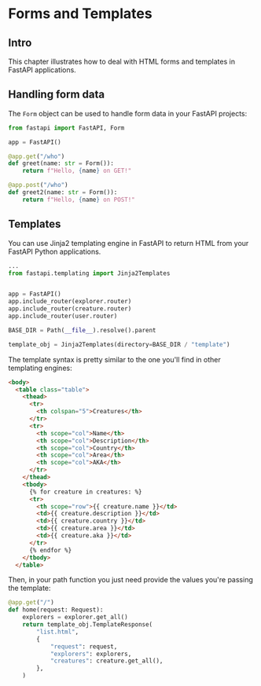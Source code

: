 # Forms and Templates

## Intro

This chapter illustrates how to deal with HTML forms and templates in FastAPI applications.

## Handling form data

The `Form` object can be used to handle form data in your FastAPI projects:

```python
from fastapi import FastAPI, Form

app = FastAPI()

@app.get("/who")
def greet(name: str = Form()):
    return f"Hello, {name} on GET!"

@app.post("/who")
def greet2(name: str = Form()):
    return f"Hello, {name} on POST!"
```

## Templates

You can use Jinja2 templating engine in FastAPI to return HTML from your FastAPI Python applications.

```python
...
from fastapi.templating import Jinja2Templates


app = FastAPI()
app.include_router(explorer.router)
app.include_router(creature.router)
app.include_router(user.router)

BASE_DIR = Path(__file__).resolve().parent

template_obj = Jinja2Templates(directory=BASE_DIR / "template")
```

The template syntax is pretty similar to the one you'll find in other templating engines:

```html
<body>
  <table class="table">
    <thead>
      <tr>
        <th colspan="5">Creatures</th>
      </tr>
      <tr>
        <th scope="col">Name</th>
        <th scope="col">Description</th>
        <th scope="col">Country</th>
        <th scope="col">Area</th>
        <th scope="col">AKA</th>
      </tr>
    </thead>
    <tbody>
      {% for creature in creatures: %}
      <tr>
        <th scope="row">{{ creature.name }}</td>
        <td>{{ creature.description }}</td>
        <td>{{ creature.country }}</td>
        <td>{{ creature.area }}</td>
        <td>{{ creature.aka }}</td>
      </tr>
      {% endfor %}
    </tbody>
  </table>
```

Then, in your path function you just need provide the values you're passing the template:

```python
@app.get("/")
def home(request: Request):
    explorers = explorer.get_all()
    return template_obj.TemplateResponse(
        "list.html",
        {
            "request": request,
            "explorers": explorers,
            "creatures": creature.get_all(),
        },
    )
```
